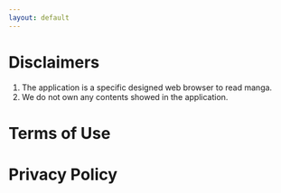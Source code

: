```yaml
---
layout: default
---
```


# Disclaimers
1. The application is a specific designed web browser to read manga.
1. We do not own any contents showed in the application.

# Terms of Use

# Privacy Policy
